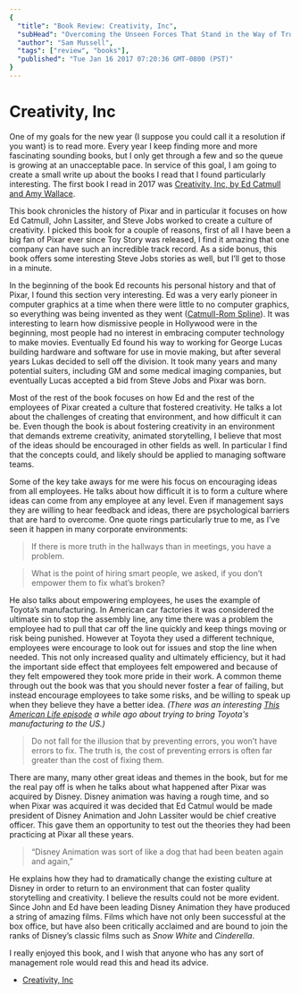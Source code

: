 ```yaml
---
{
  "title": "Book Review: Creativity, Inc",
  "subHead": "Overcoming the Unseen Forces That Stand in the Way of True Inspiration.",
  "author": "Sam Mussell",
  "tags": ["review", "books"],
  "published": "Tue Jan 16 2017 07:20:36 GMT-0800 (PST)"
}
---
```


# Creativity, Inc

One of my goals for the new year (I suppose you could call it a resolution if you want) is to read more.  Every year I keep finding more and more fascinating sounding books, but I only get through a few and so the queue is growing at an unacceptable pace.  In service of this goal, I am going to create a small write up about the books I read that I found particularly interesting.  The first book I read in 2017 was [Creativity, Inc, by Ed Catmull and Amy Wallace](https://www.amazon.com/Creativity-Inc-Overcoming-Unseen-Inspiration/dp/0812993012).

This book chronicles the history of Pixar and in particular it focuses on how Ed Catmull, John Lassiter, and Steve Jobs worked to create a culture of creativity.  I picked this book for a couple of reasons, first of all I have been a big fan of Pixar ever since Toy Story was released, I find it amazing that one company can have such an incredible track record.  As a side bonus, this book offers some interesting Steve Jobs stories as well, but I’ll get to those in a minute.  

In the beginning of the book Ed recounts his personal history and that  of Pixar, I found this section very interesting.  Ed was a very early pioneer in computer graphics at a time when there were little to no computer graphics, so everything was being invented as they went ([Catmull-Rom Spline](https://en.wikipedia.org/wiki/Centripetal_Catmull–Rom_spline#cite_note-1)).  It was interesting to learn how dismissive people in Hollywood were in the beginning, most people had no interest in embracing computer technology to make movies.  Eventually Ed found his way to working for George Lucas building hardware  and software for use in movie making, but after several years Lukas decided to sell off the division.  It took many years and many potential suiters, including GM and some medical imaging companies, but eventually Lucas accepted a bid from Steve Jobs and Pixar was born.

Most of the rest of the book focuses on how Ed and the rest of the employees of Pixar created a culture that fostered creativity.  He talks a lot about the challenges of creating that environment, and how difficult it can be.  Even though the book is about fostering creativity in an environment that demands extreme creativity, animated storytelling, I believe that most of the ideas should be encouraged in other fields as well.   In particular I find that the concepts could, and likely should be applied to managing software teams.

Some of the key take aways for me were his focus on encouraging ideas from all employees.  He talks about how difficult it is to form a culture where ideas can come from any employee at any level.  Even if management says they are willing to hear feedback and ideas, there are psychological barriers that are hard to overcome.  One quote rings particularly true to me, as I’ve seen it happen in many corporate environments:

> If there is more truth in the hallways than in meetings, you have a problem.  



> What is the point of hiring smart people, we asked, if you don’t empower them to fix what’s broken?  

He also talks about empowering employees, he uses the example of Toyota’s manufacturing.  In American car factories it was considered the ultimate sin to stop the assembly line, any time there was a problem the employee had to pull that car off the line quickly and keep things moving or risk being punished.  However at Toyota they used a different technique, employees were encourage to look out for issues and stop the line when needed.  This not only increased quality and ultimately efficiency, but it had the important side effect that employees felt empowered and because of they felt empowered they took more pride in their work.  A common theme through out the book was that you should never foster a fear of failing, but instead encourage employees to take some risks, and be willing to speak up when they believe they have a better idea. *(There was an interesting [This American Life episode](https://www.thisamericanlife.org/radio-archives/episode/561/nummi-2015) a while ago about trying to bring Toyota's manufacturing to the US.)*

> Do not fall for the illusion that by preventing errors, you won’t have errors to fix. The truth is, the cost of preventing errors is often far greater than the cost of fixing them.  

There are many, many other great ideas and themes in the book, but for me the real pay off is when he talks about what happened after Pixar was acquired by Disney.  Disney animation was having a rough time, and so when Pixar was acquired it was decided that Ed Catmul would be made president of Disney Animation and John Lassiter would be chief creative officer.  This gave them an opportunity to test out the theories they had been practicing at Pixar all these years.  

> “Disney Animation was sort of like a dog that had been beaten again and again,”  

He explains how they had to dramatically change the existing culture at Disney in order to return to an environment that can foster quality storytelling and creativity.  I believe the results could not be more evident. Since John and Ed have been leading Disney Animation they have produced a string of amazing films.  Films which have not only been successful at the box office, but have also been critically acclaimed and are bound to join the ranks of Disney’s classic films such as *Snow White* and *Cinderella*.  

I really enjoyed this book, and I wish that anyone who has any sort of management role would read this and head its advice.

* [Creativity, Inc](https://www.amazon.com/Creativity-Inc-Overcoming-Unseen-Inspiration/dp/0812993012)

